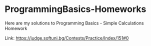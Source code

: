 # ProgrammingBasics-Homeworks

Here are my solutions to Programming Basics - Simple Calculations Homework

Link: https://judge.softuni.bg/Contests/Practice/Index/151#0
